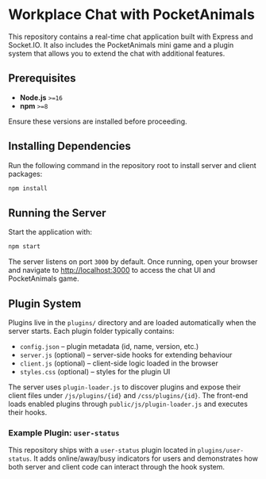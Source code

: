 # Workplace Chat with PocketAnimals

This repository contains a real-time chat application built with Express and Socket.IO. It also includes the PocketAnimals mini game and a plugin system that allows you to extend the chat with additional features.

## Prerequisites

- **Node.js** `>=16`
- **npm** `>=8`

Ensure these versions are installed before proceeding.

## Installing Dependencies

Run the following command in the repository root to install server and client packages:

```bash
npm install
```

## Running the Server

Start the application with:

```bash
npm start
```

The server listens on port `3000` by default. Once running, open your browser and navigate to <http://localhost:3000> to access the chat UI and PocketAnimals game.

## Plugin System

Plugins live in the `plugins/` directory and are loaded automatically when the server starts. Each plugin folder typically contains:

- `config.json` &ndash; plugin metadata (id, name, version, etc.)
- `server.js` (optional) &ndash; server-side hooks for extending behaviour
- `client.js` (optional) &ndash; client-side logic loaded in the browser
- `styles.css` (optional) &ndash; styles for the plugin UI

The server uses `plugin-loader.js` to discover plugins and expose their client files under `/js/plugins/{id}` and `/css/plugins/{id}`. The front-end loads enabled plugins through `public/js/plugin-loader.js` and executes their hooks.

### Example Plugin: `user-status`

This repository ships with a `user-status` plugin located in `plugins/user-status`. It adds online/away/busy indicators for users and demonstrates how both server and client code can interact through the hook system.


